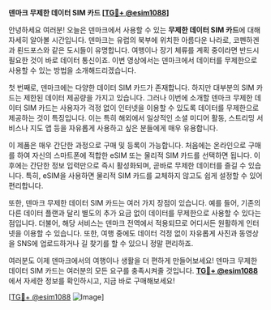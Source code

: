 **덴마크 무제한 데이터 SIM 카드 [[TG💪+ @esim1088](https://t.me/s/esim1088)]**

안녕하세요 여러분! 오늘은 덴마크에서 사용할 수 있는 **무제한 데이터 SIM 카드**에 대해 자세히 알아볼 시간입니다. 덴마크는 유럽의 북부에 위치한 아름다운 나라로, 코펜하겐과 뢴드포스와 같은 도시들이 유명합니다. 여행이나 장기 체류를 계획 중이라면 반드시 필요한 것이 바로 데이터 통신이죠. 이번 영상에서는 덴마크에서 데이터를 무제한으로 사용할 수 있는 방법을 소개해드리겠습니다.

첫 번째로, 덴마크에는 다양한 데이터 SIM 카드가 존재합니다. 하지만 대부분의 SIM 카드는 제한된 데이터 제공량을 가지고 있습니다. 그러나 이번에 소개할 덴마크 무제한 데이터 SIM 카드는 사용자가 걱정 없이 인터넷을 이용할 수 있도록 데이터를 무제한으로 제공하는 것이 특징입니다. 이는 특히 해외에서 일상적인 소셜 미디어 활동, 스트리밍 서비스나 지도 앱 등을 자유롭게 사용하고 싶은 분들에게 매우 유용합니다.

이 제품은 매우 간단한 과정으로 구매 및 등록이 가능합니다. 처음에는 온라인으로 구매를 하여 자신의 스마트폰에 적합한 eSIM 또는 물리적 SIM 카드를 선택하면 됩니다. 이후에는 간단한 정보 입력만으로 즉시 활성화되며, 곧바로 무제한 데이터를 즐길 수 있습니다. 특히, eSIM을 사용하면 물리적 SIM 카드를 교체하지 않고도 쉽게 설정할 수 있어 편리합니다.

또한, 덴마크 무제한 데이터 SIM 카드는 여러 가지 장점이 있습니다. 예를 들어, 기존의 다른 데이터 플랜과 달리 별도의 추가 요금 없이 데이터를 무제한으로 사용할 수 있다는 점입니다. 더불어, 해당 서비스는 덴마크 전역에서 적용되므로 어디서든 원활하게 인터넷을 이용할 수 있습니다. 또한, 여행 중에도 데이터 걱정 없이 자유롭게 사진과 동영상을 SNS에 업로드하거나 길 찾기를 할 수 있으니 정말 편리하죠.

여러분도 이제 덴마크에서의 여행이나 생활을 더 편하게 만들어보세요! 덴마크 무제한 데이터 SIM 카드는 여러분의 모든 요구를 충족시켜줄 것입니다. **[TG💪+ @esim1088](https://t.me/s/esim1088)** 에서 자세한 정보를 확인하시고, 지금 바로 구매해보세요!

[[TG💪+ @esim1088](https://t.me/s/esim1088) ![Image](https://i.postimg.cc/Y0z9fWf4/image.png)]